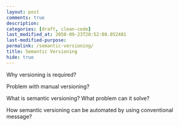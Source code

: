 ```yaml
---
layout: post
comments: true
description:
categories: [draft, clean-code]
last_modified_at: 2050-09-23T20:52:08.052481
last-modified-purpose:
permalink: /semantic-versioning/
title: Semantic Versioning
hide: true
---
```


Why versioning is required?

Problem with manual versioning?

What is semantic versioning? What problem can it solve?

How semantic versioning can be automated by using conventional message?